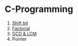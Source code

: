 # C-Programming
1. [Shift bit](https://github.com/EBaleLa/C-Programming/blob/master/codes/ShiftBit.cpp)
2. [Factorial](https://github.com/EBaleLa/C-Programming/blob/master/codes/fac.cpp)
3. [GCD & LCM](https://github.com/EBaleLa/C-Programming/blob/master/codes/GCD%20%26%20LCM)
4. Pointer

